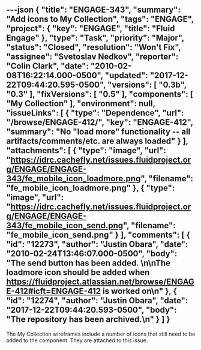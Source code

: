 ---json
{
  "title": "ENGAGE-343",
  "summary": "Add icons to My Collection",
  "tags": "ENGAGE",
  "project": {
    "key": "ENGAGE",
    "title": "Fluid Engage"
  },
  "type": "Task",
  "priority": "Major",
  "status": "Closed",
  "resolution": "Won't Fix",
  "assignee": "Svetoslav Nedkov",
  "reporter": "Colin Clark",
  "date": "2010-02-08T16:22:14.000-0500",
  "updated": "2017-12-22T09:44:20.595-0500",
  "versions": [
    "0.3b",
    "0.3"
  ],
  "fixVersions": [
    "0.5"
  ],
  "components": [
    "My Collection"
  ],
  "environment": null,
  "issueLinks": [
    {
      "type": "Dependence",
      "url": "/browse/ENGAGE-412/",
      "key": "ENGAGE-412",
      "summary": "No \"load more\" functionality -- all artifacts/comments/etc. are always loaded"
    }
  ],
  "attachments": [
    {
      "type": "image",
      "url": "https://idrc.cachefly.net/issues.fluidproject.org/ENGAGE/ENGAGE-343/fe_mobile_icon_loadmore.png",
      "filename": "fe_mobile_icon_loadmore.png"
    },
    {
      "type": "image",
      "url": "https://idrc.cachefly.net/issues.fluidproject.org/ENGAGE/ENGAGE-343/fe_mobile_icon_send.png",
      "filename": "fe_mobile_icon_send.png"
    }
  ],
  "comments": [
    {
      "id": "12273",
      "author": "Justin Obara",
      "date": "2010-02-24T13:46:07.000-0500",
      "body": "The send button has been added.&#x20;\n\nThe loadmore icon should be added when <https://fluidproject.atlassian.net/browse/ENGAGE-412#icft=ENGAGE-412> is worked on\n"
    },
    {
      "id": "12274",
      "author": "Justin Obara",
      "date": "2017-12-22T09:44:20.593-0500",
      "body": "The repository has been archived.\n"
    }
  ]
}
---
The My Collection wireframes include a number of icons that still need to be added to the component. They are attached to this issue.

        